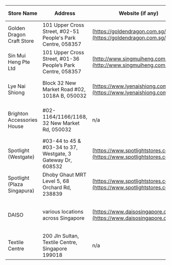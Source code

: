 | Store Name                  | Address                                                     | Website (if any)                                                         | Remarks                                        | Opening Hours            |
| --------------------------- | ----------------------------------------------------------- | ------------------------------------------------------------------------ | ---------------------------------------------- | ------------------------ |
| Golden Dragon Craft Store   | 101 Upper Cross Street, #02-51 People's Park Centre, 058357 | [https://goldendragon.com.sg/](https://goldendragon.com.sg/)             | Beading, Crochet, Knitting, Cross Stitch       | 10AM to 8.15PM Mon-Sat   |
| Sin Mui Heng Pte Ltd        | 101 Upper Cross Street, #01-36 People’s Park Centre, 058357 | [http://www.singmuiheng.com/](http://www.singmuiheng.com/)               | More varied products, can be crowded           | 11AM to 7PM Mon-Sat      |
| Lye Nai Shiong              | Block 32 New Market Road #02, 1018A B, 050032               | [https://www.lyenaishiong.com/](https://www.lyenaishiong.com/)           | More textile stores in same building           | 10AM to 6PM Mon-Fri      |
| Brighton Accessories House  | #02-1164/1166/1168, 32 New Market Rd, 050032                | n/a                                                                      | Multiple lots, corner lot for all haberdashery | 9.30AM to 5.30PM Mon-Sat |
| Spotlight (Westgate)        | #03-44 to 45 & #03-34 to 37, Westgate, 3 Gateway Dr, 608532 | [https://www.spotlightstores.com/sg](https://www.spotlightstores.com/sg) | Free VIP membership available                  | 10AM to 10PM daily       |
| Spotlight (Plaza Singapura) | Dhoby Ghaut MRT Level 5, 68 Orchard Rd, 238839              | [https://www.spotlightstores.com/sg](https://www.spotlightstores.com/sg) | Free VIP membership available, Main Store      | 10AM to 10PM daily       |
| DAISO                       | various locations across Singapore                          | [https://www.daisosingapore.com.sg/](https://www.daisosingapore.com.sg/) | good for trying sewing, needle felting etc.    | 10AM to 10PM daily       |
| Textile Centre              | 200 Jln Sultan, Textile Centre, Singapore 199018            | n/a                                                                      | Ideal for Wholesale Quantity                   | 9AM to 6PM Mon - Sat     |
